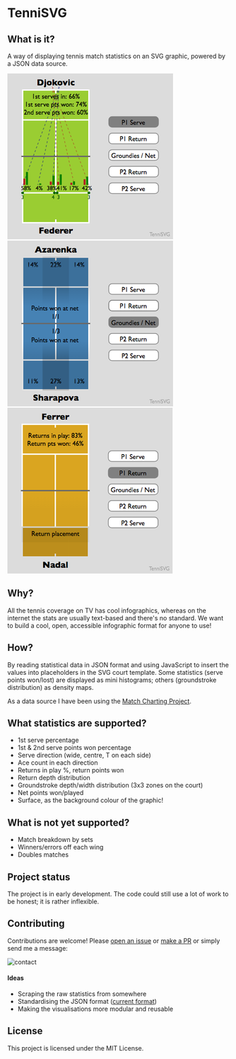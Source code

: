 # TenniSVG

## What is it?

A way of displaying tennis match statistics on an SVG graphic, powered by a JSON data source.

![](screenshots/1.png) ![](screenshots/2.png) ![](screenshots/3.png)

## Why?

All the tennis coverage on TV has cool infographics, whereas on the internet the stats are usually text-based and there's no standard. We want to build a cool, open, accessible infographic format for anyone to use!


## How?

By reading statistical data in JSON format and using JavaScript to insert the values into placeholders in the SVG court template. Some statistics (serve points won/lost) are displayed as mini histograms; others (groundstroke distribution) as density maps.

As a data source I have been using the [Match Charting Project](http://www.tennisabstract.com/charting/).


## What statistics are supported?

* 1st serve percentage
* 1st & 2nd serve points won percentage
* Serve direction (wide, centre, T on each side)
* Ace count in each direction
* Returns in play %, return points won
* Return depth distribution
* Groundstroke depth/width distribution (3x3 zones on the court)
* Net points won/played
* Surface, as the background colour of the graphic!


## What is not yet supported?

* Match breakdown by sets
* Winners/errors off each wing
* Doubles matches


## Project status

The project is in early development. The code could still use a lot of work to be honest; it is rather inflexible.


## Contributing

Contributions are welcome! Please [open an issue](issues/) or [make a PR](pulls/) or simply send me a message:

![contact](http://marthost.uk/gh-contact.png)


#### Ideas

* Scraping the raw statistics from somewhere
* Standardising the JSON format ([current format](jsonguide.html))
* Making the visualisations more modular and reusable


## License

This project is licensed under the MIT License.
